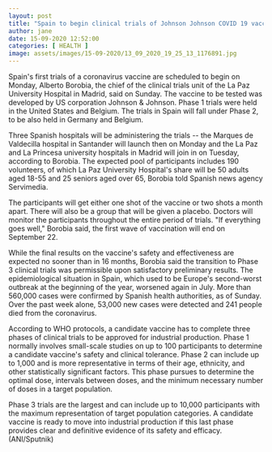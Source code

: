 ```yaml
---
layout: post
title: "Spain to begin clinical trials of Johnson Johnson COVID 19 vaccine on Monday"
author: jane 
date: 15-09-2020 12:52:00 
categories: [ HEALTH ] 
image: assets/images/15-09-2020/13_09_2020_19_25_13_1176891.jpg
---
```

Spain's first trials of a coronavirus vaccine are scheduled to begin on Monday, Alberto Borobia, the chief of the clinical trials unit of the La Paz University Hospital in Madrid, said on Sunday. The vaccine to be tested was developed by US corporation Johnson & Johnson. Phase 1 trials were held in the United States and Belgium. The trials in Spain will fall under Phase 2, to be also held in Germany and Belgium.

Three Spanish hospitals will be administering the trials -- the Marques de Valdecilla hospital in Santander will launch then on Monday and the La Paz and La Princesa university hospitals in Madrid will join in on Tuesday, according to Borobia. The expected pool of participants includes 190 volunteers, of which La Paz University Hospital's share will be 50 adults aged 18-55 and 25 seniors aged over 65, Borobia told Spanish news agency Servimedia.

The participants will get either one shot of the vaccine or two shots a month apart. There will also be a group that will be given a placebo. Doctors will monitor the participants throughout the entire period of trials. "If everything goes well," Borobia said, the first wave of vaccination will end on September 22.

While the final results on the vaccine's safety and effectiveness are expected no sooner than in 16 months, Borobia said the transition to Phase 3 clinical trials was permissible upon satisfactory preliminary results. The epidemiological situation in Spain, which used to be Europe's second-worst outbreak at the beginning of the year, worsened again in July. More than 560,000 cases were confirmed by Spanish health authorities, as of Sunday. Over the past week alone, 53,000 new cases were detected and 241 people died from the coronavirus.

According to WHO protocols, a candidate vaccine has to complete three phases of clinical trials to be approved for industrial production. Phase 1 normally involves small-scale studies on up to 100 participants to determine a candidate vaccine's safety and clinical tolerance. Phase 2 can include up to 1,000 and is more representative in terms of their age, ethnicity, and other statistically significant factors. This phase pursues to determine the optimal dose, intervals between doses, and the minimum necessary number of doses in a target population.

Phase 3 trials are the largest and can include up to 10,000 participants with the maximum representation of target population categories. A candidate vaccine is ready to move into industrial production if this last phase provides clear and definitive evidence of its safety and efficacy. (ANI/Sputnik)
